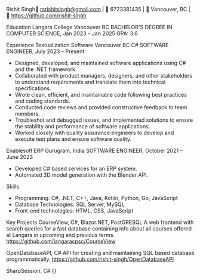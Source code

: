 Rishit Singh [rsrishitsingh@gmail.com](mailto:rsrishitsingh@gmail.com) |  6723381435 |  Vancouver, BC |  <https://github.com/rishit-singh>

Education
Langara College Vancouver BC
BACHELOR'S DEGREE IN COMPUTER SCIENCE, Jan 2023 – Jan 2025
GPA: 3.6

Experience
Textualization Software Vancouver BC
C# SOFTWARE ENGINEER, July 2023 – Present

* Designed, developed, and maintained software applications using C# and the .NET framework.
* Collaborated with product managers, designers, and other stakeholders to understand requirements and translate them into technical specifications.
* Wrote clean, efficient, and maintainable code following best practices and coding standards.
* Conducted code reviews and provided constructive feedback to team members.
* Troubleshot and debugged issues, and implemented solutions to ensure the stability and performance of software applications.
* Worked closely with quality assurance engineers to develop and execute test plans and ensure software quality.

Enablesoft ERP Gurugram, India
SOFTWARE ENGINEER, October 2021 – June 2023

* Developed C# based services for an ERP system.
* Automated 3D model generation with the Blender API.

Skills

* Programming: C#, .NET, C++, Java, Kotlin, Python, Go, JavaScript
* Database Technologies: SQL Server, MySQL
* Front-end technologies: HTML, CSS, JavaScript

Key Projects
CourseView, C#, Blazor.NET, PostGRESQL
A web frontend with search queries for a fast database containing info about all courses offered at Langara in upcoming and previous terms. <https://github.com/langaracpsc/CourseView>

OpenDatabaseAPI, C#
API for creating and maintaining SQL based database programmatically. <https://github.com/rishit-singh/OpenDatabaseAPI>

SharpSession, C#
{}